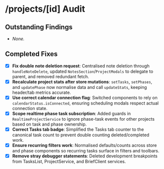 # /projects/[id] Audit

## Outstanding Findings

- _None._

## Completed Fixes

- [x] **Fix double note deletion request**: Centralised note deletion through `handleNoteDelete`, updated `NotesSection`/`ProjectModals` to delegate to parent, and removed redundant fetch.
- [x] **Recalculate project stats after store mutations**: `setTasks`, `setPhases`, and `updatePhase` now normalise data and call `updateStats`, keeping header/tab metrics accurate.
- [x] **Use correct calendar connection flag**: Switched components to rely on `calendarStatus.isConnected`, ensuring scheduling modals respect actual connection state.
- [x] **Scope realtime phase task subscription**: Added guards in `RealtimeProjectService` to ignore phase-task events for other projects based on task and phase ownership.
- [x] **Correct Tasks tab badge**: Simplified the Tasks tab counter to the canonical task count to prevent double counting deleted/completed work.
- [x] **Ensure recurring filters work**: Normalised defaults/counts across store and phase components so recurring tasks surface in filters and toolbars.
- [x] **Remove stray debugger statements**: Deleted development breakpoints from TasksList, ProjectService, and BriefClient services.
